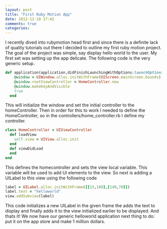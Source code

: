 ```yaml
---
layout: post
title: "First Ruby Motion App"
date: 2012-12-10 17:42
comments: true
categories: 
---
```



I recently dived into rubymotion head first and since there is a definite lack of quality tutorials out there I decided to outline my first ruby motion project. The goal of the project was simple, say display hello world to the user. My first set was setting up the app delicate. The following code is the very generic setup.

```ruby
def application(application,didFinishLaunchingWithOptions:launchOptions)
    @window = UIWindow.alloc.initWithFrame(UIScreen.mainScreen.bounds)
    @window.rootViewController = HomeController.new
    @window.makeKeyAndVisible
    true
  end
```
This will initialize the window and set the initial controller to the homeController. Then in order for this to work I needed to define the HomeController, so in the controllers/home_controller.rb I define my controller.

```ruby
class HomeController < UIViewController
  def loadView
    self.view = UIView.alloc.init
  end
  def viewDidLoad
  end
end
```
This defines the homecontroller and sets the view local variable. This variable will be used to add UI elements to the view. So next is adding a UILabel to this view using the following code

```ruby
label = UILabel.alloc.initWithFrame([[15,100],[140,70]])
label.text = "helloworld"
view.addSubview(label)
```

This code initializes a new UILabel in the given frame the adds the text to display and finally adds it to the view initialized earlier to be displayed. And thats it! We now have our generic helloworld application next thing to do: put it on the app store and make 1 million dollars.